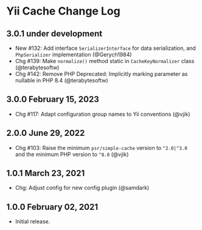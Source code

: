 # Yii Cache Change Log

## 3.0.1 under development

- New #132: Add interface `SerializerInterface` for data serialization, and `PhpSerializer` implementation (@Gerych1984)
- Chg #139: Make `normalize()` method static in `CacheKeyNormalizer` class (@terabytesoftw)
- Chg #142: Remove PHP Deprecated: Implicitly marking parameter as nullable in PHP 8.4 (@terabytesoftw)

## 3.0.0 February 15, 2023

- Chg #117: Adapt configuration group names to Yii conventions (@vjik)

## 2.0.0 June 29, 2022

- Chg #103: Raise the minimum `psr/simple-cache` version to `^2.0|^3.0` and the minimum PHP version to `^8.0` (@vjik)

## 1.0.1 March 23, 2021

- Chg: Adjust config for new config plugin (@samdark)

## 1.0.0 February 02, 2021

- Initial release.
